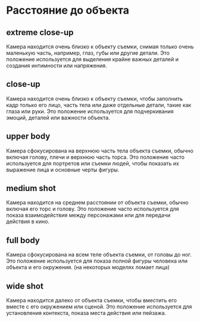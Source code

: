 # Расстояние до объекта

## extreme close-up

Камера находится очень близко к объекту съемки, снимая только очень маленькую часть, например, глаз, губы или другие детали. Это положение используется для выделения крайне важных деталей и создания интимности или напряжения.

## close-up

Камера находится очень близко к объекту съемки, чтобы заполнить кадр только его лицо, часть тела или даже отдельные детали, такие как глаза или руки. Это положение используется для подчеркивания эмоций, деталей или важности объекта.

## upper body

Камера сфокусирована на верхнюю часть тела объекта съемки, обычно включая голову, плечи и верхнюю часть торса. Это положение часто используется для портретов или съемки людей, чтобы показать их выражение лица и основные черты фигуры.

## medium shot

Камера находится на среднем расстоянии от объекта съемки, обычно включая его торс и голову. Это положение часто используется для показа взаимодействия между персонажами или для передачи действия в кино.

## full body

Камера сфокусирована на всем теле объекта съемки, от головы до ног. Это положение используется для показа полной фигуры человека или объекта и его окружения. (на некоторых моделях ломает лица)

## wide shot

Камера находится далеко от объекта съемки, чтобы вместить его вместе с его окружением или сценой. Это положение используется для установления контекста, показа места действия или пейзажа.
